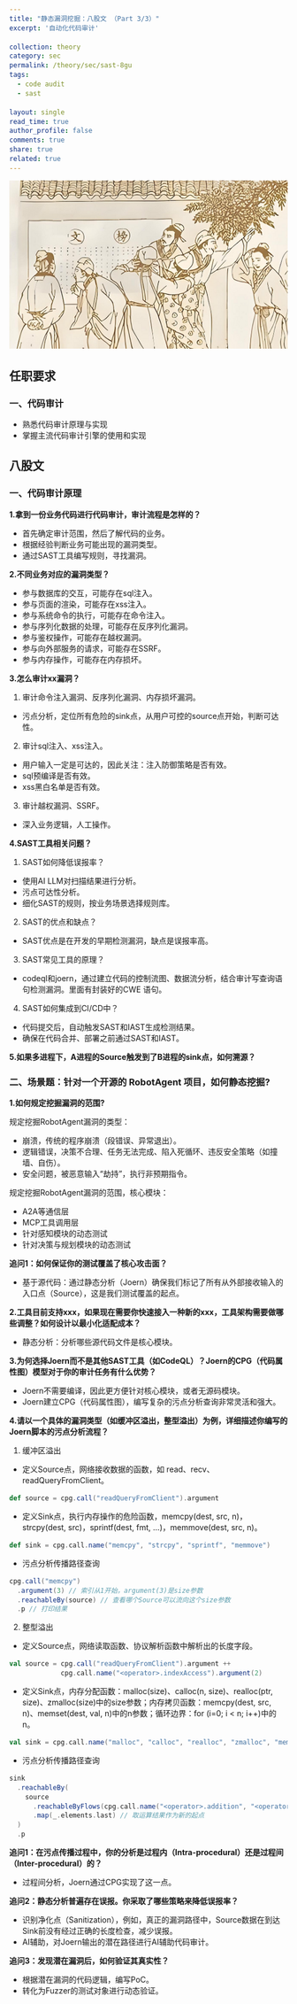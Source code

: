 ```yaml
---
title: "静态漏洞挖掘：八股文 （Part 3/3）"
excerpt: '自动化代码审计'

collection: theory
category: sec
permalink: /theory/sec/sast-8gu
tags: 
  - code audit
  - sast

layout: single
read_time: true
author_profile: false
comments: true
share: true
related: true
---
```


![](../../images/theory/8gu.png)

## 任职要求

### 一、代码审计

- 熟悉代码审计原理与实现
- 掌握主流代码审计引擎的使用和实现

## 八股文

### 一、代码审计原理

**1.拿到一份业务代码进行代码审计，审计流程是怎样的？**
- 首先确定审计范围，然后了解代码的业务。
- 根据经验判断业务可能出现的漏洞类型。
- 通过SAST工具编写规则，寻找漏洞。

**2.不同业务对应的漏洞类型？**
- 参与数据库的交互，可能存在sql注入。
- 参与页面的渲染，可能存在xss注入。
- 参与系统命令的执行，可能存在命令注入。
- 参与序列化数据的处理，可能存在反序列化漏洞。
- 参与鉴权操作，可能存在越权漏洞。
- 参与向外部服务的请求，可能存在SSRF。
- 参与内存操作，可能存在内存损坏。

**3.怎么审计xx漏洞？**
1. 审计命令注入漏洞、反序列化漏洞、内存损坏漏洞。
- 污点分析，定位所有危险的sink点，从用户可控的source点开始，判断可达性。
2. 审计sql注入、xss注入。
- 用户输入一定是可达的，因此关注：注入防御策略是否有效。
- sql预编译是否有效。
- xss黑白名单是否有效。
3. 审计越权漏洞、SSRF。
- 深入业务逻辑，人工操作。

**4.SAST工具相关问题？**
1. SAST如何降低误报率？
- 使用AI LLM对扫描结果进行分析。
- 污点可达性分析。
- 细化SAST的规则，按业务场景选择规则库。
2. SAST的优点和缺点？
- SAST优点是在开发的早期检测漏洞，缺点是误报率高。

3. SAST常见工具的原理？
- codeql和joern，通过建立代码的控制流图、数据流分析，结合审计写查询语句检测漏洞。里面有封装好的CWE 语句。

4. SAST如何集成到CI/CD中？
- 代码提交后，自动触发SAST和IAST生成检测结果。
- 确保在代码合并、部署之前通过SAST和IAST。

**5.如果多进程下，A进程的Source触发到了B进程的sink点，如何溯源？**

### 二、场景题：针对一个开源的 RobotAgent 项目，如何静态挖掘?

**1.如何规定挖掘漏洞的范围?**

规定挖掘RobotAgent漏洞的类型：
- 崩溃，传统的程序崩溃（段错误、异常退出）。
- 逻辑错误，决策不合理、任务无法完成、陷入死循环、违反安全策略（如撞墙、自伤）。
- 安全问题，被恶意输入“劫持”，执行非预期指令。

规定挖掘RobotAgent漏洞的范围，核心模块：
- A2A等通信层
- MCP工具调用层
- 针对感知模块的动态测试
- 针对决策与规划模块的动态测试

**追问1：如何保证你的测试覆盖了核心攻击面？**

- 基于源代码：通过静态分析（Joern）确保我们标记了所有从外部接收输入的入口点（Source），这是我们测试覆盖的起点。

**2.工具目前支持xxx，如果现在需要你快速接入一种新的xxx，工具架构需要做哪些调整？如何设计以最小化适配成本？**

- 静态分析：分析哪些源代码文件是核心模块。


**3.为何选择Joern而不是其他SAST工具（如CodeQL）？Joern的CPG（代码属性图）模型对于你的审计任务有什么优势？**

- Joern不需要编译，因此更方便针对核心模块，或者无源码模块。
- Joern建立CPG（代码属性图），编写复杂的污点分析查询非常灵活和强大。


**4.请以一个具体的漏洞类型（如缓冲区溢出，整型溢出）为例，详细描述你编写的Joern脚本的污点分析流程？**

1. 缓冲区溢出
- 定义Source点，网络接收数据的函数，如 read、recv、readQueryFromClient。
```scala
def source = cpg.call("readQueryFromClient").argument
```
- 定义Sink点，执行内存操作的危险函数，memcpy(dest, src, n)，strcpy(dest, src)，sprintf(dest, fmt, ...)，memmove(dest, src, n)。
```scala
def sink = cpg.call.name("memcpy", "strcpy", "sprintf", "memmove")
```
- 污点分析传播路径查询
```scala
cpg.call("memcpy")
  .argument(3) // 索引从1开始，argument(3)是size参数
  .reachableBy(source) // 查看哪个Source可以流向这个size参数
  .p // 打印结果
```
2. 整型溢出
- 定义Source点，网络读取函数、协议解析函数中解析出的长度字段。
```scala
val source = cpg.call("readQueryFromClient").argument ++
             cpg.call.name("<operator>.indexAccess").argument(2)
```
- 定义Sink点，内存分配函数：malloc(size)、calloc(n, size)、realloc(ptr, size)、zmalloc(size)中的size参数；内存拷贝函数：memcpy(dest, src, n)、memset(dest, val, n)中的n参数；循环边界：for (i=0; i < n; i++)中的n。
```scala
val sink = cpg.call.name("malloc", "calloc", "realloc", "zmalloc", "memcpy").argument(1)
```
- 污点分析传播路径查询
```scala
sink
  .reachableBy(
    source
      .reachableByFlows(cpg.call.name("<operator>.addition", "<operator>.multiplication", "<operator>.subtraction")) // 找到所有能被Source到达的算术运算结果
      .map(_.elements.last) // 取运算结果作为新的起点
  )
  .p
```

**追问1：在污点传播过程中，你的分析是过程内（Intra-procedural）还是过程间（Inter-procedural）的？**

- 过程间分析，Joern通过CPG实现了这一点。

**追问2：静态分析普遍存在误报。你采取了哪些策略来降低误报率？**

- 识别净化点（Sanitization），例如，真正的漏洞路径中，Source数据在到达Sink前没有经过正确的长度检查，减少误报。
- AI辅助，对Joern输出的潜在路径进行AI辅助代码审计。

**追问3：发现潜在漏洞后，如何验证其真实性？**

- 根据潜在漏洞的代码逻辑，编写PoC。
- 转化为Fuzzer的测试对象进行动态验证。